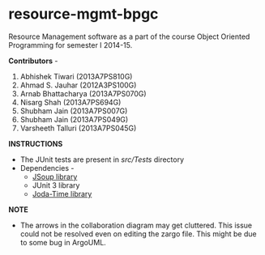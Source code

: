 resource-mgmt-bpgc
==================

Resource Management software as a part of the course Object Oriented Programming for semester I 2014-15.

<b>Contributors</b> -

1. Abhishek Tiwari    (2013A7PS810G)
2. Ahmad S. Jauhar    (2012A3PS100G)
3. Arnab Bhattacharya (2013A7PS070G)
4. Nisarg Shah        (2013A7PS694G)
5. Shubham Jain       (2013A7PS007G)
6. Shubham Jain       (2013A7PS049G)
7. Varsheeth Talluri  (2013A7PS045G)

<b> INSTRUCTIONS</B>

<ul>
  <li>The JUnit tests are present in <i>src/Tests</i> directory</li>
  <li>Dependencies -
    <ul>
      <li><a href = "http://jsoup.org/packages/jsoup-1.8.1.jar">JSoup library</a></li>
      <li>JUnit 3 library</li>
      <li><a href = "https://github.com/JodaOrg/joda-time/releases/download/v2.5/joda-time-2.5-dist.tar.gz">Joda-Time library</a></li>
    </ul>
  </li>
</ul>

<b>NOTE</b>
<ul>
  <li>The arrows in the collaboration diagram may get cluttered. This
issue could not be resolved even on editing the zargo file.
This might be due to some bug in ArgoUML.</li>
</ul>
